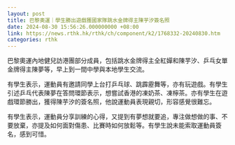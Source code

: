 ```yaml
---
layout: post
title: 巴黎奧運｜學生勝出遊戲獲國家隊跳水金牌得主陳芋汐簽名照
date: 2024-08-30 15:56:26.000000000 +08:00
link: https://news.rthk.hk/rthk/ch/component/k2/1768332-20240830.htm
categories: rthk
---
```


巴黎奧運內地健兒訪港團部分成員，包括跳水金牌得主全紅嬋和陳芋汐、乒乓女單金牌得主陳夢等，早上到一間中學與本地學生交流。

有學生表示，運動員有邀請同學上台打乒乓球、跳霹靂舞等，亦有玩遊戲。有學生引述乒乓代表陳夢在答問環節表示，想嘗試香港的凍奶茶、凍檸茶。亦有學生在遊戲環節勝出，獲得陳芋汐的簽名照，他說運動員表現親切，形容感覺很難忘。

有學生表示，運動員分享訓練的心得，又提到有夢想就要追，專注做想做的事、不要放棄，亦提及如何面對傷患、比賽時如何放鬆等。有學生說未能索取運動員簽名，感到可惜。
